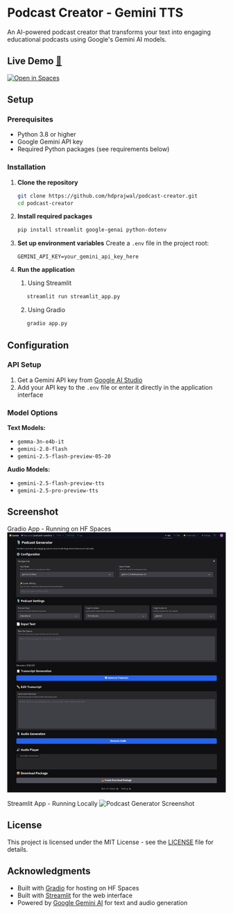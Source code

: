 # Podcast Creator - Gemini TTS

An AI-powered podcast creator that transforms your text into engaging educational podcasts using Google's Gemini AI models.

## Live Demo [🔗](https://huggingface.co/spaces/hdprajwal/podcast-creator)

[![Open in Spaces](https://huggingface.co/datasets/huggingface/badges/resolve/main/open-in-hf-spaces-md.svg)](https://huggingface.co/spaces/hdprajwal/podcast-creator)

## Setup

### Prerequisites

- Python 3.8 or higher
- Google Gemini API key
- Required Python packages (see requirements below)

### Installation

1. **Clone the repository**

   ```bash
   git clone https://github.com/hdprajwal/podcast-creator.git
   cd podcast-creator
   ```

2. **Install required packages**

   ```bash
   pip install streamlit google-genai python-dotenv
   ```

3. **Set up environment variables**
   Create a `.env` file in the project root:

   ```env
   GEMINI_API_KEY=your_gemini_api_key_here
   ```

4. **Run the application**
   1. Using Streamlit

   ```bash
      streamlit run streamlit_app.py
   ```

   2. Using Gradio

   ```bash
      gradio app.py
   ```

## Configuration

### API Setup

1. Get a Gemini API key from [Google AI Studio](https://aistudio.google.com/)
2. Add your API key to the `.env` file or enter it directly in the application interface

### Model Options

**Text Models:**

- `gemma-3n-e4b-it`
- `gemini-2.0-flash`
- `gemini-2.5-flash-preview-05-20`

**Audio Models:**

- `gemini-2.5-flash-preview-tts`
- `gemini-2.5-pro-preview-tts`

## Screenshot

Gradio App - Running on HF Spaces
![Podcast Generator Screenshot HF](img/hf_screenshot.png)

Streamlit App - Running Locally
![Podcast Generator Screenshot](img/screenshot.png)

## License

This project is licensed under the MIT License - see the [LICENSE](LICENSE) file for details.

## Acknowledgments

- Built with [Gradio](https://gradio.app/) for hosting on HF Spaces
- Built with [Streamlit](https://streamlit.io/) for the web interface
- Powered by [Google Gemini AI](https://deepmind.google/technologies/gemini/) for text and audio generation
